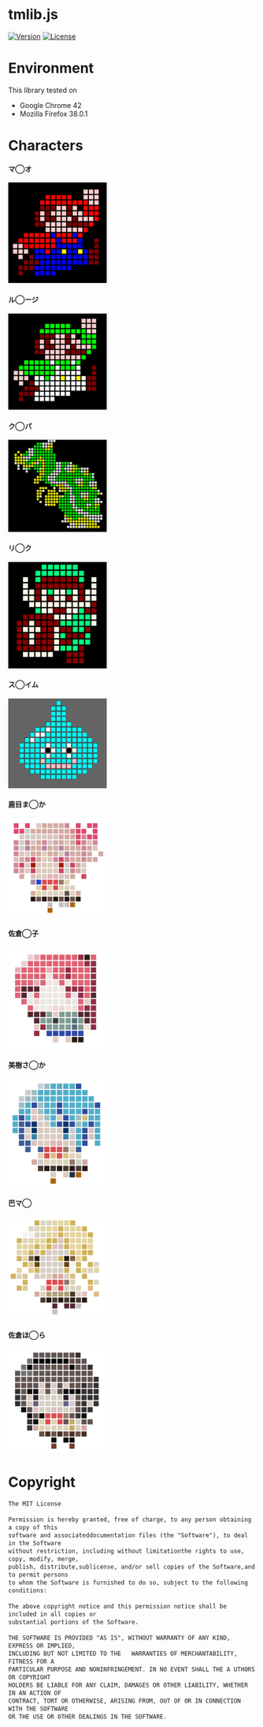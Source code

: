 # tmlib.js
[![Version](https://img.shields.io/badge/version-v0.5.0-blue.svg?style=flat)](http://phi-jp.github.io/tmlib.js)
[![License](https://img.shields.io/badge/license-MIT-lightgrey.svg?style=flat)](http://opensource.org/licenses/MIT)

# Environment
This library tested on
- Google Chrome 42
- Mozilla Firefox 38.0.1

# Characters

#### マ◯オ

<img src="./Raw/images/mario.png" width="200" alt="mario">

#### ル◯ージ

<img src="./Raw/images/luigi.png" width="200" alt="luigi">

#### ク◯パ

<img src="./Raw/images/koopa.png" width="200" alt="koopa">

#### リ◯ク

<img src="./Raw/images/link.png" width="200" alt="link">

#### ス◯イム

<img src="./Raw/images/slime.png" width="200" alt="slime">

#### 鹿目ま◯か

<img src="./Raw/images/madomagi1.png" width="200" alt="madomagi1">

#### 佐倉◯子

<img src="./Raw/images/madomagi2.png" width="200" alt="madomagi2">

#### 美樹さ◯か

<img src="./Raw/images/madomagi3.png" width="200" alt="madomagi3">

#### 巴マ◯

<img src="./Raw/images/madomagi4.png" width="200" alt="madomagi4">

#### 佐倉ほ◯ら

<img src="./Raw/images/madomagi5.png" width="200" alt="madomagi5">

# Copyright
    The MIT License

    Permission is hereby granted, free of charge, to any person obtaining a copy of this
    software and associateddocumentation files (the "Software"), to deal in the Software
    without restriction, including without limitationthe rights to use, copy, modify, merge,
    publish, distribute,sublicense, and/or sell copies of the Software,and to permit persons
    to whom the Software is furnished to do so, subject to the following conditions:

    The above copyright notice and this permission notice shall be included in all copies or 
    substantial portions of the Software.

    THE SOFTWARE IS PROVIDED "AS IS", WITHOUT WARRANTY OF ANY KIND, EXPRESS OR IMPLIED, 
    INCLUDING BUT NOT LIMITED TO THE   WARRANTIES OF MERCHANTABILITY, FITNESS FOR A
    PARTICULAR PURPOSE AND NONINFRINGEMENT. IN NO EVENT SHALL THE A UTHORS OR COPYRIGHT
    HOLDERS BE LIABLE FOR ANY CLAIM, DAMAGES OR OTHER LIABILITY, WHETHER IN AN ACTION OF
    CONTRACT, TORT OR OTHERWISE, ARISING FROM, OUT OF OR IN CONNECTION WITH THE SOFTWARE
    OR THE USE OR OTHER DEALINGS IN THE SOFTWARE.
